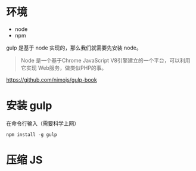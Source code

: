 




# 环境

- node
- npm

gulp 是基于 node 实现的，那么我们就需要先安装 node。

> Node 是一个基于Chrome JavaScript V8引擎建立的一个平台，可以利用它实现 Web服务，做类似PHP的事。


https://github.com/nimojs/gulp-book

# 安装 gulp

在命令行输入（需要科学上网）
```
npm install -g gulp 
```


# 压缩 JS















